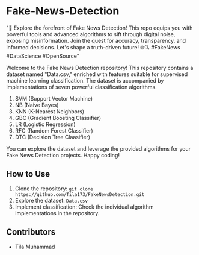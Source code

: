 # Fake-News-Detection
"🚀 Explore the forefront of Fake News Detection! This repo equips you with powerful tools and advanced algorithms to sift through digital noise, exposing misinformation. Join the quest for accuracy, transparency, and informed decisions. Let's shape a truth-driven future! 🌐🔍 #FakeNews #DataScience #OpenSource"

Welcome to the Fake News Detection repository! This repository contains a dataset named "Data.csv," enriched with features suitable for supervised machine learning classification. The dataset is accompanied by implementations of seven powerful classification algorithms.

1. SVM (Support Vector Machine)
2. NB (Naive Bayes)
3. KNN (K-Nearest Neighbors)
4. GBC (Gradient Boosting Classifier)
5. LR (Logistic Regression)
6. RFC (Random Forest Classifier)
7. DTC (Decision Tree Claasifier)

You can explore the dataset and leverage the provided algorithms for your Fake News Detection projects. Happy coding!

## How to Use
1. Clone the repository: `git clone https://github.com/Tila173/FakeNewsDetection.git`
2. Explore the dataset: `Data.csv`
3. Implement classification: Check the individual algorithm implementations in the repository.

## Contributors
- Tila Muhammad
